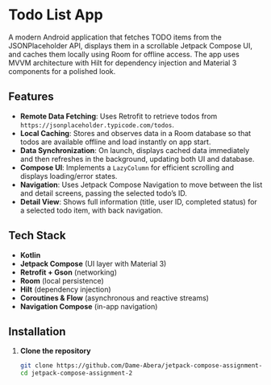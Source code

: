 # Todo List App

A modern Android application that fetches TODO items from the JSONPlaceholder API, displays them in a scrollable Jetpack Compose UI, and caches them locally using Room for offline access. The app uses MVVM architecture with Hilt for dependency injection and Material 3 components for a polished look.

## Features

- **Remote Data Fetching**: Uses Retrofit to retrieve todos from `https://jsonplaceholder.typicode.com/todos`.  
- **Local Caching**: Stores and observes data in a Room database so that todos are available offline and load instantly on app start.  
- **Data Synchronization**: On launch, displays cached data immediately and then refreshes in the background, updating both UI and database.  
- **Compose UI**: Implements a `LazyColumn` for efficient scrolling and displays loading/error states.  
- **Navigation**: Uses Jetpack Compose Navigation to move between the list and detail screens, passing the selected todo’s ID.  
- **Detail View**: Shows full information (title, user ID, completed status) for a selected todo item, with back navigation.  

## Tech Stack

- **Kotlin**  
- **Jetpack Compose** (UI layer with Material 3)  
- **Retrofit + Gson** (networking)  
- **Room** (local persistence)  
- **Hilt** (dependency injection)  
- **Coroutines & Flow** (asynchronous and reactive streams)  
- **Navigation Compose** (in-app navigation)  

## Installation

1. **Clone the repository**  
   ```bash
   git clone https://github.com/Dame-Abera/jetpack-compose-assignment-2.git
   cd jetpack-compose-assignment-2
